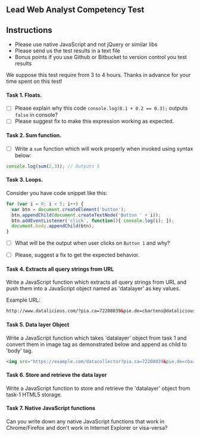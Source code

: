 ## Lead Web Analyst Competency Test

## Instructions

- Please use native JavaScript and not jQuery or similar libs
- Please send us the test results in a text file
- Bonus points if you use Github or Bitbucket to version control you test results

We suppose this test require from 3 to 4 hours. Thanks in advance for your time spent on this test! 

#### Task 1. Floats.

- [ ] Please explain why this code `console.log(0.1 + 0.2 == 0.3);` outputs `false` in console? 
- [ ] Please suggest fix to make this expression working as expected.

#### Task 2. Sum function.

- [ ] Write a `sum` function which will work properly when invoked using syntax below: 

```javascript
console.log(sum(2,3)); // Outputs 5 
``` 


#### Task 3. Loops.

Consider you have code snippet like this: 

```javascript
for (var i = 0; i < 5; i++) {
  var btn = document.createElement('button');
  btn.appendChild(document.createTextNode('Button ' + i));
  btn.addEventListener('click', function(){ console.log(i); });
  document.body.appendChild(btn);
}
```

- [ ] What will be the output when user clicks on `Button 1` and why? 
- [ ] Please, suggest a fix to get the expected behavior.


#### Task 4. Extracts all query strings from URL

Write a JavaScript function which extracts all query strings from URL and push them into a JavaScript object named as 'datalayer' as key values.

Example URL:

```html
http://www.datalicious.com/?pia.ca=72208039&pie.de=cbartens@datalicious.com&pin.gn=Christian&pin.fn=Bartens&pip.de=&oi.na=&ps.na=&pl.ci=&pl.re=&pl.co=&utm_source=purl&utm_medium=purl&utm_campaign=purl
```

#### Task 5. Data layer Object

Write a JavaScript function which takes 'datalayer' object from task 1 and convert them in image tag as demonstrated below and append as child to 'body' tag.

```html
<img src="https://example.com/datacollector?pia.ca=72208039&pie.de=cbartens@datalicious.com&pin.gn=Christian&pin.fn=Bartens">
```

#### Task 6. Store and retrieve the data layer

Write a JavaScript function to store and retrieve the 'datalayer' object from task-1 HTML5 storage.


#### Task 7. Native JavaScript functions

Can you write down any native JavaScript functions that work in Chrome/Firefox and don't work in Internet Explorer or visa-versa?




